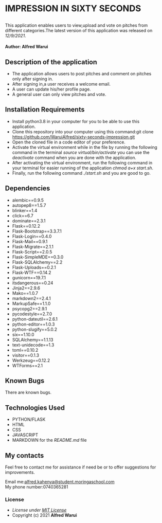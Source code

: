 # IMPRESSION IN SIXTY SECONDS
## 
This application enables users to view,upload and vote on pitches from different categories.The latest version of this application was released on *12/9/2021*.
#### Author: **Alfred Warui**
## Description of the application
* The application allows users to post pitches and comment on pitches only after signing in.
* After signing in,a user receives a welcome email.
* A user can update his/her profile page.
* A general user can only view pitches and vote.
## Installation Requirements
  * Install python3.8 in your computer for you to be able to use this application.
  * Clone this repository into your computer using this command:git clone https://github.com/WaruiAlfred/sixty-seconds-impression.git
  * Open the cloned file in a code editor of your preference.
  * Activate the virtual environment while in  the file by running the following command in the terminal *source virtual/bin/activate* you can use the *deactivate* command when you are done with the application.
  * After activating the virtual environment, run the following command in your terminal for easier running of the application *chmod a+x start.sh*.
  * Finally, run the following command *./start.sh* and you are good to go.
## Dependencies
* alembic==0.9.5
* autopep8==1.5.7
* blinker==1.4
* click==6.7
* dominate==2.3.1
* Flask==0.12.2
* Flask-Bootstrap==3.3.7.1
* Flask-Login==0.4.0
* Flask-Mail==0.9.1
* Flask-Migrate==2.1.1
* Flask-Script==2.0.5
* Flask-SimpleMDE==0.3.0
* Flask-SQLAlchemy==2.2
* Flask-Uploads==0.2.1
* Flask-WTF==0.14.2
* gunicorn==19.7.1
* itsdangerous==0.24
* Jinja2==2.9.6
* Mako==1.0.7
* markdown2==2.4.1
* MarkupSafe==1.1.0
* psycopg2==2.9.1
* pycodestyle==2.7.0
* python-dateutil==2.6.1
* python-editor==1.0.3
* python-slugify==5.0.2
* six==1.10.0
* SQLAlchemy==1.1.13
* text-unidecode==1.3
* toml==0.10.2
* visitor==0.1.3
* Werkzeug==0.12.2
* WTForms==2.1

## Known Bugs
There are known bugs.
## Technologies Used
* PYTHON/FLASK
* HTML
* CSS
* JAVASCRIPT
* MARKDOWN for the *README.md* file
## My contacts
Feel free to contact me for assistance if need be or to offer suggestions for improvements.

Email me:alfred.kahenya@student.moringaschool.com\
My phone number:0740365281
### License
* *License under [MIT License](LICENSE)*
* Copyright (c) 2021 **Alfred Warui**
